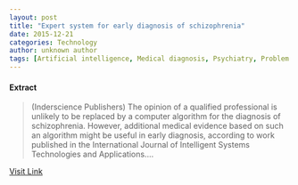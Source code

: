 ```yaml
---
layout: post
title: "Expert system for early diagnosis of schizophrenia"
date: 2015-12-21
categories: Technology
author: unknown author
tags: [Artificial intelligence, Medical diagnosis, Psychiatry, Problem solving, Mental status examination, Health, Nervous system, Applied psychology, Clinical medicine, Medical specialties, Cognitive science, Psychiatric diseases and disorders, Psychiatric assessment, Medicine, Psychopathology, Psychiatric diagnosis, Abnormal psychology, Mental and behavioural disorders, Psychological concepts, Clinical psychology, Behavioural sciences, Psychology, Cognition, Psychiatry-related fields, Neuroscience, Mental health, Epistemology]
---
```





#### Extract
>(Inderscience Publishers) The opinion of a qualified professional is unlikely to be replaced by a computer algorithm for the diagnosis of schizophrenia. However, additional medical evidence based on such an algorithm might be useful in early diagnosis, according to work published in the International Journal of Intelligent Systems Technologies and Applications....



[Visit Link](http://www.eurekalert.org/pub_releases/2015-11/ip-esf110515.php)


